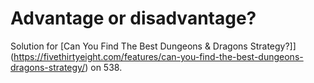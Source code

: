# Advantage or disadvantage?


Solution for [Can You Find The Best Dungeons & Dragons Strategy?]](https://fivethirtyeight.com/features/can-you-find-the-best-dungeons-dragons-strategy/) on 538.
